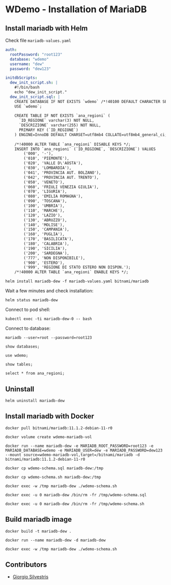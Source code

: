 # WDemo - Installation of MariaDB

## Install mariadb with Helm

Check file `mariadb-values.yaml`

```yaml
auth:
  rootPassword: "root123"
  database: "wdemo"
  username: "dew"
  password: "dew123"

initdbScripts:
  dew_init_script.sh: |
    #!/bin/bash
    echo "dew_init_script."
  dew_init_script.sql: |
    CREATE DATABASE IF NOT EXISTS `wdemo` /*!40100 DEFAULT CHARACTER SET utf8mb4 COLLATE utf8mb4_general_ci */;
    USE `wdemo`;
    
    CREATE TABLE IF NOT EXISTS `ana_regioni` (
      `ID_REGIONE` varchar(3) NOT NULL,
      `DESCRIZIONE` varchar(255) NOT NULL,
      PRIMARY KEY (`ID_REGIONE`)
    ) ENGINE=InnoDB DEFAULT CHARSET=utf8mb4 COLLATE=utf8mb4_general_ci;
    
    /*!40000 ALTER TABLE `ana_regioni` DISABLE KEYS */;
    INSERT INTO `ana_regioni` (`ID_REGIONE`, `DESCRIZIONE`) VALUES
        ('000', '-'),
        ('010', 'PIEMONTE'),
        ('020', 'VALLE D\'AOSTA'),
        ('030', 'LOMBARDIA'),
        ('041', 'PROVINCIA AUT. BOLZANO'),
        ('042', 'PROVINCIA AUT. TRENTO'),
        ('050', 'VENETO'),
        ('060', 'FRIULI VENEZIA GIULIA'),
        ('070', 'LIGURIA'),
        ('080', 'EMILIA ROMAGNA'),
        ('090', 'TOSCANA'),
        ('100', 'UMBRIA'),
        ('110', 'MARCHE'),
        ('120', 'LAZIO'),
        ('130', 'ABRUZZO'),
        ('140', 'MOLISE'),
        ('150', 'CAMPANIA'),
        ('160', 'PUGLIA'),
        ('170', 'BASILICATA'),
        ('180', 'CALABRIA'),
        ('190', 'SICILIA'),
        ('200', 'SARDEGNA'),
        ('777', 'NON DISPONIBILE'),
        ('900', 'ESTERO'),
        ('999', 'REGIONE DI STATO ESTERO NON DISPON.');
    /*!40000 ALTER TABLE `ana_regioni` ENABLE KEYS */;
```

`helm install mariadb-dew -f mariadb-values.yaml bitnami/mariadb`

Wait a few minutes and check installation:

`helm status mariadb-dew`

Connect to pod shell:

`kubectl exec -ti mariadb-dew-0 -- bash`

Connect to database:

`mariadb --user=root --password=root123`

`show databases;`

`use wdemo;`

`show tables;`

`select * from ana_regioni;`

## Uninstall

`helm uninstall mariadb-dew`

## Install mariadb with Docker

`docker pull bitnami/mariadb:11.1.2-debian-11-r0`

`docker volume create wdemo-mariadb-vol`

`docker run --name mariadb-dew -e MARIADB_ROOT_PASSWORD=root123 -e MARIADB_DATABASE=wdemo -e MARIADB_USER=dew -e MARIADB_PASSWORD=dew123 --mount source=wdemo-mariadb-vol,target=/bitnami/mariadb -d bitnami/mariadb:11.1.2-debian-11-r0`

`docker cp wdemo-schema.sql mariadb-dew:/tmp`

`docker cp wdemo-schema.sh mariadb-dew:/tmp`

`docker exec -w /tmp mariadb-dew ./wdemo-schema.sh`

`docker exec -u 0 mariadb-dew /bin/rm -fr /tmp/wdemo-schema.sql`

`docker exec -u 0 mariadb-dew /bin/rm -fr /tmp/wdemo-schema.sh`

## Build mariadb image

`docker build -t mariadb-dew .`

`docker run --name mariadb-dew -d mariadb-dew`

`docker exec -w /tmp mariadb-dew ./wdemo-schema.sh`

## Contributors

* [Giorgio Silvestris](https://github.com/giosil)
